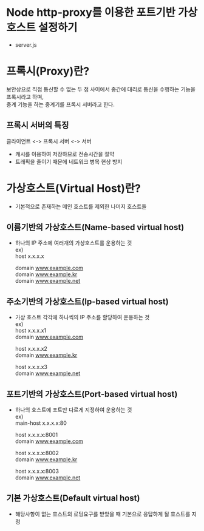 # Node http-proxy를 이용한 포트기반 가상호스트 설정하기
- server.js  

# 프록시(Proxy)란?
보안상으로 직접 통신할 수 없는 두 점 사이에서 중간에 대리로 통신을 수행하는 기능을 프록시라고 하며,  
중계 기능을 하는 중계기를 프록시 서버라고 한다.  
  

## 프록시 서버의 특징
클라이언트 <-> 프록시 서버 <-> 서버  
- 캐시를 이용하여 저장하므로 전송시간을 절약  
- 트래픽을 줄이기 때문에 네트워크 병목 현상 방지  



# 가상호스트(Virtual Host)란?
- 기본적으로 존재하는 메인 호스트를 제외한 나머지 호스트들  


## 이름기반의 가상호스트(Name-based virtual host)
- 하나의 IP 주소에 여러개의 가상호스트를 운용하는 것  
ex)   
    host        x.x.x.x  
      
    domain      www.example.com  
    domain      www.example.kr  
    domain      www.example.net  


## 주소기반의 가상호스트(Ip-based virtual host)
- 가상 호스트 각각에 하나씩의 IP 주소를 할당하여 운용하는 것  
ex)  
    host        x.x.x.x1  
    domain      www.example.com  
      
    host        x.x.x.x2  
    domain      www.example.kr  
      
    host        x.x.x.x3  
    domain      www.example.net  


## 포트기반의 가상호스트(Port-based virtual host)
- 하나의 호스트에 포트만 다르게 지정하여 운용하는 것  
ex)  
    main-host   x.x.x.x:80  
      
    host        x.x.x.x:8001  
    domain      www.example.com  
            
    host        x.x.x.x:8002  
    domain      www.example.kr  
      
    host        x.x.x.x:8003  
    domain      www.example.net  

   
## 기본 가상호스트(Default virtual host)
- 해당사항이 없는 호스트의 로딩요구를 받았을 때 기본으로 응답하게 될 호스트를 지정



